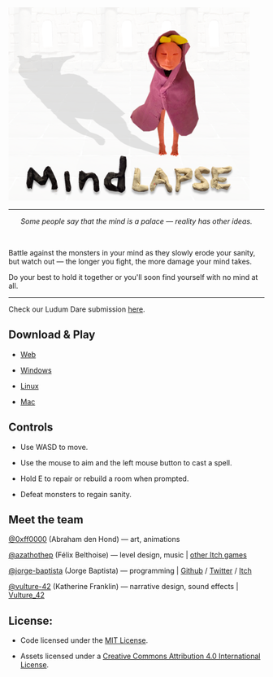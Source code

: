 ![alt text](https://github.com/Belz/jam-ludumdare-08-2018/blob/master/Promotional/Cover.png "Cover")
<hr>

<p align="center"><i>Some people say that the mind is a palace — reality has other ideas.</i></p><br>

Battle against the monsters in your mind as they slowly erode your sanity, but watch out — the longer you fight, the more damage your mind takes. 

Do your best to hold it together or you'll soon find yourself with no mind at all.

<hr>


Check our Ludum Dare submission [here](https://ldjam.com/events/ludum-dare/42/mindlapse/).


## Download & Play

- [Web](https://azathothep.itch.io/mind)

- [Windows]()

- [Linux]()

- [Mac]()


## Controls

- Use WASD to move.

- Use the mouse to aim and the left mouse button to cast a spell.

- Hold E to repair or rebuild a room when prompted.

- Defeat monsters to regain sanity.


## Meet the team

[@0xff0000](https://ldjam.com/users/0xff0000) (Abraham den Hond) — art, animations

[@azathothep](https://ldjam.com/users/azathothep) (Félix Belthoise) — level design, music | [other Itch games](https://azathothep.itch.io/)

[@jorge-baptista](https://ldjam.com/users/jorge-baptista) (Jorge Baptista) — programming | [Github](https://github.com/Belz/) / [Twitter](https://twitter.com/JorgeBaptista_)  /  [Itch](https://belz.itch.io/)

[@vulture-42](https://ldjam.com/users/jorge-baptista) (Katherine Franklin) — narrative design, sound effects | [Vulture_42](https://twitter.com/Vulture_42)

## License:

- Code licensed under the [MIT License](https://opensource.org/licenses/MIT).

- Assets licensed under a [Creative Commons Attribution 4.0 International License](https://creativecommons.org/licenses/by/4.0/).
